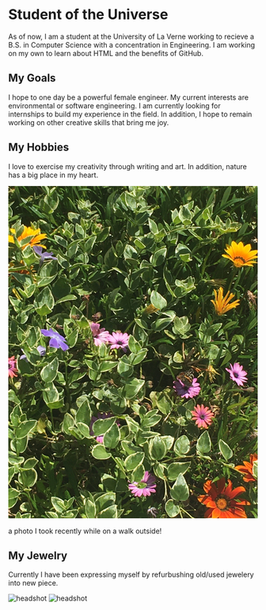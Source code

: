 # Student of the Universe 
As of now, I am a student at the University of La Verne working to recieve a B.S. in Computer Science with a concentration in Engineering. I am working on my own to learn about HTML and the benefits of GitHub. 

## My Goals
I hope to one day be a powerful female engineer. My current interests are environmental or software engineering. I am currently looking for internships to build my experience in the field. In addition, I hope to remain working on other creative skills that bring me joy. 

## My Hobbies
I love to exercise my creativity through writing and art. In addition, nature has a big place in my heart. 

![headshot](BLI1.JPG)

a photo I took recently while on a walk outside!

## My Jewelry 
Currently I have been expressing myself by refurbushing old/used jewelery into new piece. 

![headshot](CT1.JPG)
![headshot](CT2.JPG)
